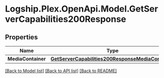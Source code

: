 # Logship.Plex.OpenApi.Model.GetServerCapabilities200Response

## Properties

Name | Type | Description | Notes
------------ | ------------- | ------------- | -------------
**MediaContainer** | [**GetServerCapabilities200ResponseMediaContainer**](GetServerCapabilities200ResponseMediaContainer.md) |  | [optional] 

[[Back to Model list]](../../README.md#documentation-for-models) [[Back to API list]](../../README.md#documentation-for-api-endpoints) [[Back to README]](../../README.md)

